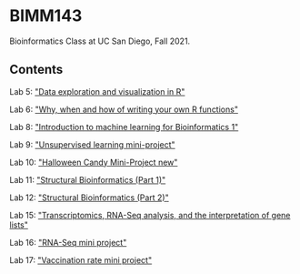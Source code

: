# BIMM143
Bioinformatics Class at UC San Diego, Fall 2021. 

## Contents 

Lab 5: ["Data exploration and visualization in R"](cmackey_lab8.html)

Lab 6: ["Why, when and how of writing your own R functions"](cmackey_lab6.pdf) 

Lab 8: ["Introduction to machine learning for Bioinformatics 1"](cmackey_lab8.md) 

Lab 9: ["Unsupervised learning mini-project"](cmackey_lab9.pdf) 

Lab 10: ["Halloween Candy Mini-Project new"]("blob/main/Lab10/cmackey_lab10.Rmd") 

Lab 11: ["Structural Bioinformatics (Part 1)"]("https://github.com/carolinemackey/bimm143_fall21/blob/main/Lab11/cmackey_lab11.pdf") 

Lab 12: ["Structural Bioinformatics (Part 2)"]("https://github.com/carolinemackey/bimm143_fall21/blob/main/Lab12/cmackey_lab12.pdf") 

Lab 15: ["Transcriptomics, RNA-Seq analysis, and the interpretation of gene lists"]("https://github.com/carolinemackey/bimm143_fall21/blob/main/Lab15/cmackey_lab15.pdf") 

Lab 16: ["RNA-Seq mini project"]("https://github.com/carolinemackey/bimm143_fall21/blob/main/Lab16/cmackey_lab16.pdf") 

Lab 17: ["Vaccination rate mini project"]("https://github.com/carolinemackey/bimm143_fall21/blob/main/Lab17/cmackey_lab17.pdf") 
